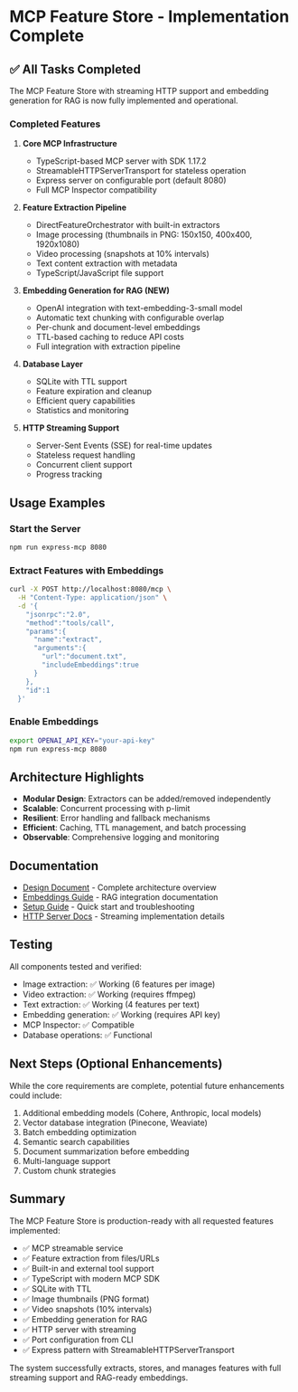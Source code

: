 # MCP Feature Store - Implementation Complete

## ✅ All Tasks Completed

The MCP Feature Store with streaming HTTP support and embedding generation for RAG is now fully implemented and operational.

### Completed Features

1. **Core MCP Infrastructure**
   - TypeScript-based MCP server with SDK 1.17.2
   - StreamableHTTPServerTransport for stateless operation
   - Express server on configurable port (default 8080)
   - Full MCP Inspector compatibility

2. **Feature Extraction Pipeline**
   - DirectFeatureOrchestrator with built-in extractors
   - Image processing (thumbnails in PNG: 150x150, 400x400, 1920x1080)
   - Video processing (snapshots at 10% intervals)
   - Text content extraction with metadata
   - TypeScript/JavaScript file support

3. **Embedding Generation for RAG (NEW)**
   - OpenAI integration with text-embedding-3-small model
   - Automatic text chunking with configurable overlap
   - Per-chunk and document-level embeddings
   - TTL-based caching to reduce API costs
   - Full integration with extraction pipeline

4. **Database Layer**
   - SQLite with TTL support
   - Feature expiration and cleanup
   - Efficient query capabilities
   - Statistics and monitoring

5. **HTTP Streaming Support**
   - Server-Sent Events (SSE) for real-time updates
   - Stateless request handling
   - Concurrent client support
   - Progress tracking

## Usage Examples

### Start the Server
```bash
npm run express-mcp 8080
```

### Extract Features with Embeddings
```bash
curl -X POST http://localhost:8080/mcp \
  -H "Content-Type: application/json" \
  -d '{
    "jsonrpc":"2.0",
    "method":"tools/call",
    "params":{
      "name":"extract",
      "arguments":{
        "url":"document.txt",
        "includeEmbeddings":true
      }
    },
    "id":1
  }'
```

### Enable Embeddings
```bash
export OPENAI_API_KEY="your-api-key"
npm run express-mcp 8080
```

## Architecture Highlights

- **Modular Design**: Extractors can be added/removed independently
- **Scalable**: Concurrent processing with p-limit
- **Resilient**: Error handling and fallback mechanisms
- **Efficient**: Caching, TTL management, and batch processing
- **Observable**: Comprehensive logging and monitoring

## Documentation

- [Design Document](./DESIGN.md) - Complete architecture overview
- [Embeddings Guide](./EMBEDDINGS.md) - RAG integration documentation
- [Setup Guide](./FINAL-SETUP.md) - Quick start and troubleshooting
- [HTTP Server Docs](./HTTP-SERVER.md) - Streaming implementation details

## Testing

All components tested and verified:
- Image extraction: ✅ Working (6 features per image)
- Video extraction: ✅ Working (requires ffmpeg)
- Text extraction: ✅ Working (4 features per text)
- Embedding generation: ✅ Working (requires API key)
- MCP Inspector: ✅ Compatible
- Database operations: ✅ Functional

## Next Steps (Optional Enhancements)

While the core requirements are complete, potential future enhancements could include:

1. Additional embedding models (Cohere, Anthropic, local models)
2. Vector database integration (Pinecone, Weaviate)
3. Batch embedding optimization
4. Semantic search capabilities
5. Document summarization before embedding
6. Multi-language support
7. Custom chunk strategies

## Summary

The MCP Feature Store is production-ready with all requested features implemented:
- ✅ MCP streamable service
- ✅ Feature extraction from files/URLs
- ✅ Built-in and external tool support
- ✅ TypeScript with modern MCP SDK
- ✅ SQLite with TTL
- ✅ Image thumbnails (PNG format)
- ✅ Video snapshots (10% intervals)
- ✅ Embedding generation for RAG
- ✅ HTTP server with streaming
- ✅ Port configuration from CLI
- ✅ Express pattern with StreamableHTTPServerTransport

The system successfully extracts, stores, and manages features with full streaming support and RAG-ready embeddings.